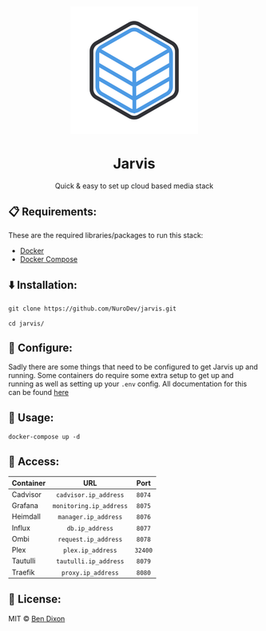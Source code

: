 <div align="center">
    <img src="./logo.svg" width="256px" height="256px" />
    <h1>Jarvis</h1>
    <p>Quick & easy to set up cloud based media stack</p>
</div>

## 📋 Requirements:
These are the required libraries/packages to run this stack:
 - [Docker](https://docker.com)
 - [Docker Compose](https://docs.docker.com/compose/)

## ⬇️ Installation:
```shell
git clone https://github.com/NuroDev/jarvis.git
```
```shell
cd jarvis/
```

## 🔧 Configure:
Sadly there are some things that need to be configured to get Jarvis up and running. Some containers do require some extra setup to get up and running as well as setting up your `.env` config. All documentation for this can be found [here](https://github.com/NuroDev/jarvis/blob/master/config.md)

## 🚀 Usage:
```
docker-compose up -d
```

## 🔑 Access:
| Container		| URL                    | Port        |
| ------------- |:----------------------:|:-----------:|
| Cadvisor		| `cadvisor.ip_address`  | `8074`      |
| Grafana		| `monitoring.ip_address`| `8075`      |
| Heimdall		| `manager.ip_address`   | `8076`      |
| Influx		| `db.ip_address`        | `8077`      |
| Ombi			| `request.ip_address`	 | `8078`      |
| Plex      	| `plex.ip_address`      | `32400`     |
| Tautulli      | `tautulli.ip_address`  | `8079`      |
| Traefik       | `proxy.ip_address`     | `8080`      |

## 📄 License:
MIT © [Ben Dixon](https://github.com/NuroDev/jarvis/blob/master/LICENSE)
